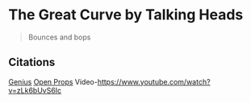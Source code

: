 # The Great Curve by Talking Heads

> Bounces and bops

## Citations
[Genius](https://genius.com/Talking-heads-the-great-curve-lyrics)
[Open Props](https://open-props.style/)
Video-https://www.youtube.com/watch?v=zLk6bUvS6Ic
